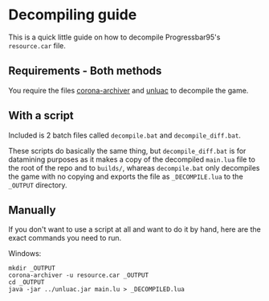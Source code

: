 # Decompiling guide

This is a quick little guide on how to decompile Progressbar95's `resource.car` file.

## Requirements - Both methods

You require the files [corona-archiver](https://github.com/0BuRner/corona-archiver) and [unluac](https://sourceforge.net/projects/unluac/) to decompile the game.

## With a script

Included is 2 batch files called `decompile.bat` and `decompile_diff.bat`.

These scripts do basically the same thing, but `decompile_diff.bat` is for datamining purposes as it makes a copy of the decompiled `main.lua` file to the root of the repo and to `builds/`, whareas `decompile.bat` only decompiles the game with no copying and exports the file as `_DECOMPILE.lua` to the `_OUTPUT` directory.

## Manually

If you don't want to use a script at all and want to do it by hand, here are the exact commands you need to run.

Windows: 
```
mkdir _OUTPUT
corona-archiver -u resource.car _OUTPUT
cd _OUTPUT
java -jar ../unluac.jar main.lu > _DECOMPILED.lua
```